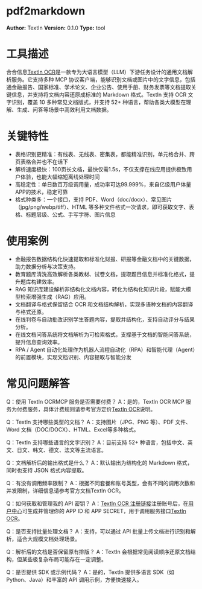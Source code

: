 # pdf2markdown

**Author:** TextIn
**Version:** 0.1.0
**Type:** tool

# 工具描述

合合信息[TextIn OCR](https://www.textin.com/market/detail/pdf_to_markdown)是一款专为大语言模型（LLM）下游任务设计的通用文档解析服务。它支持多种 MCP 协议客户端，能够识别文档或图片中的文字信息，包括通金融报告、国家标准、学术论文、企业公告、使用手册、财务发票等文档提取关键信息，并支持将文档内容还原成标准的 Markdown 格式。TextIn 支持 OCR 文字识别，覆盖 10 多种常见文档版式，并支持 52+ 种语言，帮助各类大模型在理解、生成、问答等场景中高效利用文档数据。

# 关键特性

* 表格识别更精准：有线表、无线表、密集表，都能精准识别，单元格合并、跨页表格合并也不在话下
* 解析速度极快：100页长文档，最快仅需1.5s，不仅支撑在线应用提供极致用户体验，也能大幅缩短离线处理时间
* 高稳定性：单日数百万级调用量，成功率可达99.999%，来自亿级用户体量APP的技术，稳定可靠
* 格式种类多：一个接口，支持 PDF、Word（doc/docx）、常见图片（jpg/png/webp/tiff）、HTML 等多种文件格式一次请求，即可获取文字、表格、标题层级、公式、手写字符、图片信息

# 使用案例

* 金融报告数据结构化快速提取和标准化财报、研报等金融文档中的关键数据，助力数据分析与决策支持。
* 教育题库清洗高效解析各类教材、试卷文档，提取题目信息并标准化格式，提升题库构建效率。
* RAG 知识库建设解析非结构化文档内容，转化为结构化知识片段，赋能大模型检索增强生成（RAG）应用。
* 文档翻译与格式保留结合 OCR 和文档结构解析，实现多语种文档的内容翻译与格式还原。
* 在线判卷与自动批改识别学生答题内容，提取并结构化，支持自动评分与结果分析。
* 在线文档问答系统将文档解析为可检索格式，支撑基于文档的智能问答系统，提升信息查询效率。
* RPA / Agent 自动化处理作为机器人流程自动化（RPA）和智能代理（Agent）的前置模块，实现文档识别、内容提取与智能分发

# 常见问题解答

Q：使用 TextIn OCRMCP 服务是否需要付费？
A：是的，TextIn OCR MCP 服务为付费服务，具体计费规则请参考官方定价[TextIn OCR](https://www.textin.com/market/detail/pdf_to_markdown)说明。

Q：TextIn 支持哪些类型的文档？
A：支持图片（JPG、PNG 等）、PDF 文件、Word 文档（DOC/DOCX）、HTML、Excel等多种格式。

Q：TextIn 支持哪些语言的文字识别？
A：目前支持 52+ 种语言，包括中文、英文、日文、韩文、德文、法文等主流语言。

Q：文档解析后的输出格式是什么？
A：默认输出为结构化的 Markdown 格式，同时也支持 JSON 格式内容提取。

Q：有没有调用频率限制？
A：根据不同套餐和账号类型，会有不同的调用次数和并发限制，详细信息请参考官方文档TextIn OCR。

Q：如何获取和管理我的 API 密钥？
A：[TextIn OCR 注册链接](https://www.textin.com/register/code/P3U7MA)注册账号后，在[用户中心](https://www.textin.com/console/dashboard/setting)可生成并管理你的 APP ID 和 APP SECRET，用于调用服务接口[TextIn OCR](https://www.textin.com/market/detail/pdf_to_markdown)。

Q：是否支持批量处理文档？
A：支持，可以通过 API 批量上传文档进行识别和解析，适合大规模文档处理场景。

Q：解析后的文档是否保留原有排版？
A：TextIn 会根据常见阅读顺序还原文档结构，但某些极复杂布局可能存在一定调整。

Q：是否提供 SDK 或示例代码？
A：是的，TextIn 提供多语言 SDK（如 Python、Java）和丰富的 API 调用示例，方便快速接入。
